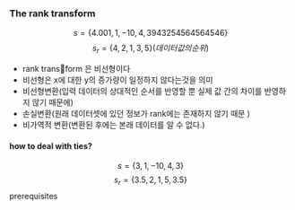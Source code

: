### The rank transform
$$s = \{4.001, 1, -10, 4, 3943254564564546\}$$
$$s_r = \{4,2,1,3,5\} (데이터 값의 순위)$$
- rank transform 은 비선형이다
- 비선형은 x에 대한 y의 증가량이 일정하지 않다는것을 의미
- 비선형변환(입력 데이터의 상대적인 순서를 반영할 뿐 실제 값 간의 차이를 반영하지 않기 때문에)
- 손실변환(원래 데이터셋에 있던 정보가 rank에는 존재하지 않기 때문 )
- 비가역적 변환(변환된 후에는 본래 데이터를 알 수 없다.)

#### how to deal with ties?
$$s=\{3, 1, -10, 4, 3\}$$
$$s_r=\{3.5, 2, 1, 5, 3.5\}$$
prerequisites